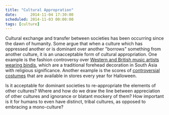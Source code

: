 ```yaml
---
title: "Cultural Appropration"
date:      2014-11-04 17:30:00
scheduled: 2014-11-03 00:00:00
tags: [culture]
---
```

Cultural exchange and transfer between societies has been occurring since the dawn of humanity. Some argue that when a culture which has oppressed another or is dominant over another "borrows" something from another culture, it is an unacceptable form of cultural appropriation. One example is the fashion controversy over [Western and British music artists wearing bindis](http://www.theguardian.com/fashion/fashion-blog/2014/apr/15/return-of-celebrity-bindi-what-does-it-mean), which are a traditional forehead decoration in South Asia with religious significance. Another example is the scores of [controversial costumes](http://www.huffingtonpost.com/nadia-dawisha-/culturally-insensitive-fashion_b_6070292.html) that are available in stores every year for Halloween.

Is it acceptable for dominant societies to re-appropriate the elements of other cultures? Where and how do we draw the line between appreciation of other cultures and ignorance or blatant mockery of them? How important is it for humans to even have distinct, tribal cultures, as opposed to embracing a mono-culture?

